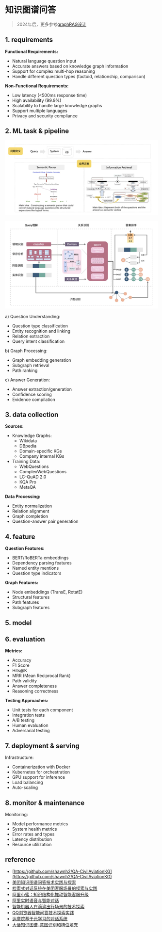 # 知识图谱问答
> 2024年后，更多参考[graphRAG设计](./rag.md)

## 1. requirements
**Functional Requirements:**
- Natural language question input
- Accurate answers based on knowledge graph information
- Support for complex multi-hop reasoning
- Handle different question types (factoid, relationship, comparison)

**Non-Functional Requirements:**
- Low latency (<500ms response time)
- High availability (99.9%)
- Scalability to handle large knowledge graphs
- Support multiple languages
- Privacy and security compliance


## 2. ML task & pipeline

![](../../.github/assets/03ml-qa-kbqa.png)

![](../../.github/assets/03ml-qa-kbqa2.png)


a) Question Understanding:
- Question type classification
- Entity recognition and linking
- Relation extraction
- Query intent classification

b) Graph Processing:
- Graph embedding generation
- Subgraph retrieval
- Path ranking

c) Answer Generation:
- Answer extraction/generation
- Confidence scoring
- Evidence compilation


## 3. data collection
**Sources:**
- Knowledge Graphs:
  - Wikidata
  - DBpedia
  - Domain-specific KGs
  - Company internal KGs
- Training Data:
  - WebQuestions
  - ComplexWebQuestions
  - LC-QuAD 2.0
  - KQA Pro
  - MetaQA

**Data Processing:**
- Entity normalization
- Relation alignment
- Graph completion
- Question-answer pair generation


## 4. feature
**Question Features:**
- BERT/RoBERTa embeddings
- Dependency parsing features
- Named entity mentions
- Question type indicators

**Graph Features:**
- Node embeddings (TransE, RotatE)
- Structural features
- Path features
- Subgraph features


## 5. model


## 6. evaluation
**Metrics:**
- Accuracy
- F1 Score
- Hits@K
- MRR (Mean Reciprocal Rank)
- Path validity
- Answer completeness
- Reasoning correctness

**Testing Approaches:**
- Unit tests for each component
- Integration tests
- A/B testing
- Human evaluation
- Adversarial testing


## 7. deployment & serving
Infrastructure:
- Containerization with Docker
- Kubernetes for orchestration
- GPU support for inference
- Load balancing
- Auto-scaling


## 8. monitor & maintenance
Monitoring:
- Model performance metrics
- System health metrics
- Error rates and types
- Latency distribution
- Resource utilization


## reference
- [https://github.com/shawnh2/QA-CivilAviationKG](https://github.com/shawnh2/QA-CivilAviationKG)
- [美团知识图谱问答技术实践与探索](https://tech.meituan.com/2021/11/03/knowledge-based-question-answering-in-meituan.html)
- [检索式对话系统在美团客服场景的探索与实践](https://tech.meituan.com/2022/11/03/retrieval-based-dialogue-system.html)
- [阿里小蜜：知识结构化推动智能客服升级](https://mp.weixin.qq.com/s/x9CkAyLKgLj7E7K1F2Q6iA)
- [阿里实时语音与智能对话](https://mp.weixin.qq.com/s/scvTTqApSr8SbCKRlUoz-g)
- [智能机器人在滴滴出行场景的技术探索](https://mp.weixin.qq.com/s/MSy8OHzR3avObmOq9uSSFQ)
- [QQ浏览器智能问答技术探索实践](https://mp.weixin.qq.com/s/nN0aSXQN_IyjIJ1mRT5s3w)
- [达摩院基于元学习的对话系统](https://mp.weixin.qq.com/s/Ji_-hTe5vwpnyu-whj3PXg)
- [大话知识图谱-意图识别和槽位填充](https://zhuanlan.zhihu.com/p/165963264)
